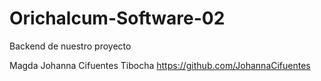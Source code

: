 # Orichalcum-Software-02
Backend de nuestro proyecto

Magda Johanna Cifuentes Tibocha
https://github.com/JohannaCifuentes

